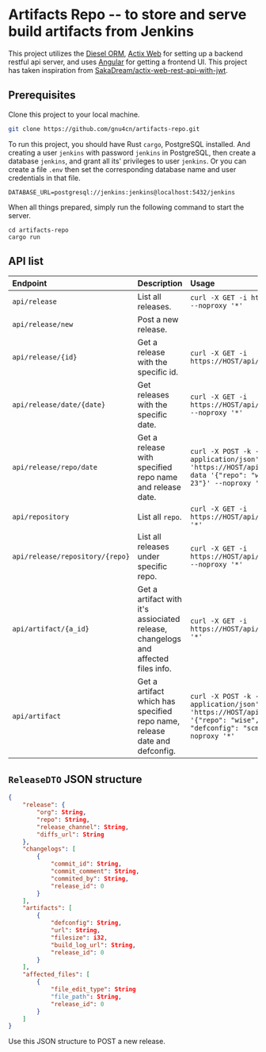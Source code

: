# Artifacts Repo -- to store and serve build artifacts from Jenkins

This project utilizes the [Diesel ORM](https://diesel.rs), [Actix Web](https://actix.rs) for setting up a backend restful api server, and uses [Angular](https://angular.io) for getting a frontend UI. This project has taken inspiration from [SakaDream/actix-web-rest-api-with-jwt](https://github.com/SakaDream/actix-web-rest-api-with-jwt).

## Prerequisites

Clone this project to your local machine.

```bash
git clone https://github.com/gnu4cn/artifacts-repo.git
```

To run this project, you should have Rust `cargo`, PostgreSQL installed. And creating a user `jenkins` with password `jenkins` in PostgreSQL, then create a database `jenkins`, and grant all its' privileges to user `jenkins`. Or you can create a file `.env` then set the corresponding database name and user credentials in that file.

```env
DATABASE_URL=postgresql://jenkins:jenkins@localhost:5432/jenkins
```

When all things prepared, simply run the following command to start the server.

```console
cd artifacts-repo
cargo run
```

## API list

| Endpoint | Description | Usage |
| :-- | :-- | :-- |
| `api/release` | List all releases. | `curl -X GET -i https://HOST/api/release --noproxy '*'`|
| `api/release/new` | Post a new release. | |
| `api/release/{id}` | Get a release with the specific id. | `curl -X GET -i https://HOST/api/release/1 --noproxy '*'` |
| `api/release/date/{date}` | Get releases with the specific date. | `curl -X GET -i https://HOST/api/release/date/2023-08-23 --noproxy '*'` |
| `api/release/repo/date` | Get a release with specified repo name and release date. | `curl -X POST -k -H 'Content-Type: application/json' -i 'https://HOST/api/release/repo/date' --data '{"repo": "wise", "date": "2023-08-23"}' --noproxy '*'` |
| `api/repository` | List all `repo`. | `curl -X GET -i https://HOST/api/repository --noproxy '*'` |
| `api/release/repository/{repo}` | List all releases under specific repo. | `curl -X GET -i https://HOST/api/release/repository/wise --noproxy '*'` |
| `api/artifact/{a_id}` | Get a artifact with it's assiociated release, changelogs and affected files info. | `curl -X GET -i https://HOST/api/artifact/1 --noproxy '*'` |
| `api/artifact` | Get a artifact which has specified repo name, release date and defconfig. | `curl -X POST -k -H 'Content-Type: application/json' -i 'https://HOST/api/artifact' --data '{"repo": "wise", "date": "2023-08-23", "defconfig": "scm1612bu_defconfig"}' --noproxy '*'` |


## `ReleaseDTO` JSON structure

```json
{
    "release": {
        "org": String,
        "repo": String,
        "release_channel": String,
        "diffs_url": String
    },
    "changelogs": [
        {
            "commit_id": String,
            "commit_comment": String,
            "commited_by": String,
            "release_id": 0
        }
    ],
    "artifacts": [
        {
            "defconfig": String,
            "url": String,
            "filesize": i32,
            "build_log_url": String,
            "release_id": 0
        }
    ],
    "affected_files": [
        {
            "file_edit_type": String
            "file_path": String,
            "release_id": 0
        }
    ]
}
```

Use this JSON structure to POST a new release.
